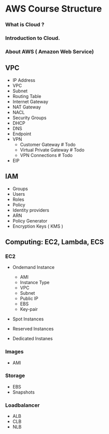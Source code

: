 # AWS Course Structure

### What is Cloud ? 

### Introduction to Cloud.

### About AWS ( Amazon Web Service)

## VPC

-  IP Address
-  VPC
-  Subnet
-  Routing Table
-  Internet Gateway
-  NAT Gateway
-  NACL
-  Security Groups
-  DHCP
-  DNS
-  Endpoint
-  VPN 
    - Customer Gateway          # Todo
    - Virtual Private Gateway   # Todo
    - VPN Connections           # Todo
-  EIP

## IAM

-  Groups
-  Users
-  Roles
-  Policy
-  Identity providers
-  ARN
-  Policy Generator
-  Encryption Keys ( KMS )


## Computing: EC2, Lambda, ECS

### EC2 
-   Ondemand Instance
    - AMI
    - Instance Type
    - VPC
    - Subnet
    - Public IP
    - EBS
    - Key-pair

-   Spot Instances
-   Reserved Instances
-   Dedicated Instanes

### Images
-   AMI
### Storage 
-   EBS
-   Snapshots

### Loadbalancer
-   ALB
-   CLB
-   NLB




